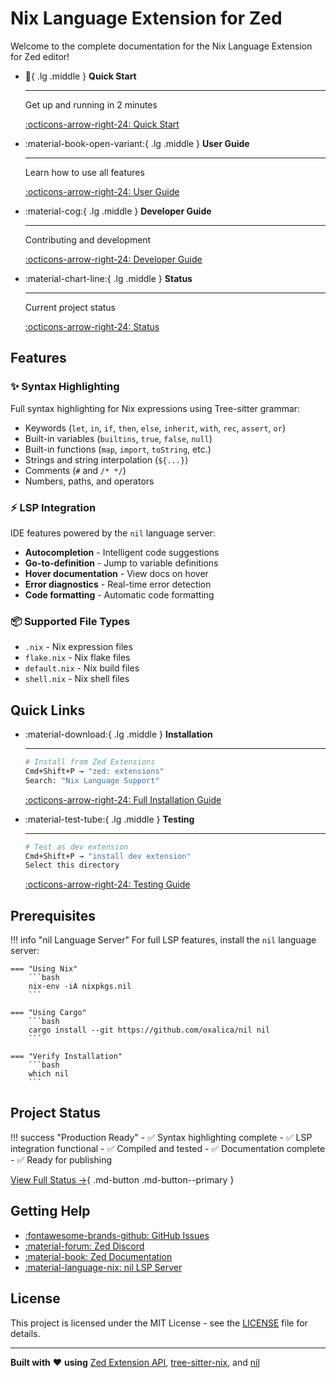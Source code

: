 # Nix Language Extension for Zed

Welcome to the complete documentation for the Nix Language Extension for Zed editor!

<div class="grid cards" markdown>

-   :rocket:{ .lg .middle } __Quick Start__

    ---

    Get up and running in 2 minutes

    [:octicons-arrow-right-24: Quick Start](quick-start.md)

-   :material-book-open-variant:{ .lg .middle } __User Guide__

    ---

    Learn how to use all features

    [:octicons-arrow-right-24: User Guide](user-guide/overview.md)

-   :material-cog:{ .lg .middle } __Developer Guide__

    ---

    Contributing and development

    [:octicons-arrow-right-24: Developer Guide](developer-guide/testing.md)

-   :material-chart-line:{ .lg .middle } __Status__

    ---

    Current project status

    [:octicons-arrow-right-24: Status](status.md)

</div>

## Features

### :sparkles: Syntax Highlighting

Full syntax highlighting for Nix expressions using Tree-sitter grammar:

- Keywords (`let`, `in`, `if`, `then`, `else`, `inherit`, `with`, `rec`, `assert`, `or`)
- Built-in variables (`builtins`, `true`, `false`, `null`)
- Built-in functions (`map`, `import`, `toString`, etc.)
- Strings and string interpolation (`${...}`)
- Comments (`#` and `/* */`)
- Numbers, paths, and operators

### :zap: LSP Integration

IDE features powered by the `nil` language server:

- **Autocompletion** - Intelligent code suggestions
- **Go-to-definition** - Jump to variable definitions
- **Hover documentation** - View docs on hover
- **Error diagnostics** - Real-time error detection
- **Code formatting** - Automatic code formatting

### :package: Supported File Types

- `.nix` - Nix expression files
- `flake.nix` - Nix flake files
- `default.nix` - Nix build files
- `shell.nix` - Nix shell files

## Quick Links

<div class="grid cards" markdown>

-   :material-download:{ .lg .middle } __Installation__

    ---

    ```bash
    # Install from Zed Extensions
    Cmd+Shift+P → "zed: extensions"
    Search: "Nix Language Support"
    ```

    [:octicons-arrow-right-24: Full Installation Guide](user-guide/installation.md)

-   :material-test-tube:{ .lg .middle } __Testing__

    ---

    ```bash
    # Test as dev extension
    Cmd+Shift+P → "install dev extension"
    Select this directory
    ```

    [:octicons-arrow-right-24: Testing Guide](developer-guide/testing.md)

</div>

## Prerequisites

!!! info "nil Language Server"
    For full LSP features, install the `nil` language server:
    
    === "Using Nix"
        ```bash
        nix-env -iA nixpkgs.nil
        ```
    
    === "Using Cargo"
        ```bash
        cargo install --git https://github.com/oxalica/nil nil
        ```
    
    === "Verify Installation"
        ```bash
        which nil
        ```

## Project Status

!!! success "Production Ready"
    - ✅ Syntax highlighting complete
    - ✅ LSP integration functional
    - ✅ Compiled and tested
    - ✅ Documentation complete
    - ✅ Ready for publishing

[View Full Status →](status.md){ .md-button .md-button--primary }

## Getting Help

- [:fontawesome-brands-github: GitHub Issues](https://github.com/dantech2000/zed-nix/issues)
- [:material-forum: Zed Discord](https://discord.gg/zed)
- [:material-book: Zed Documentation](https://zed.dev/docs/extensions)
- [:material-language-nix: nil LSP Server](https://github.com/oxalica/nil)

## License

This project is licensed under the MIT License - see the [LICENSE](https://github.com/dantech2000/zed-nix/blob/main/LICENSE) file for details.

---

**Built with** ❤️ **using** [Zed Extension API](https://github.com/zed-industries/zed), [tree-sitter-nix](https://github.com/cstrahan/tree-sitter-nix), and [nil](https://github.com/oxalica/nil)

